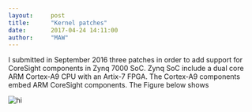 ```yaml
---
layout:     post
title:      "Kernel patches"
date:       2017-04-24 14:11:00
author:     "MAW"
---
```


I submitted in September 2016 three patches in order to add support for CoreSight components in Zynq 7000 SoC. 
Zynq SoC include a dual core ARM Cortex-A9 CPU with an Artix-7 FPGA. The Cortex-A9 components embed ARM CoreSight components. 
The Figure below shows 

<img src="images/Emoticons/cool.png" alt="hi" class="inline"/>
